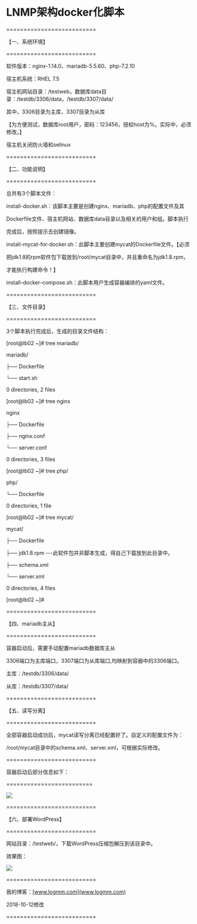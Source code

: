 
# LNMP架构docker化脚本

==========================

【一、系统环境】

==========================

软件版本：nginx-1.14.0、mariadb-5.5.60、php-7.2.10

宿主机系统：RHEL 7.5

宿主机网站目录：/testweb，数据库data目录：/testdb/3306/data，/testdb/3307/data/

其中，3306目录为主库，3307目录为从库

【为方便测试，数据库root用户，密码：123456，授权host为%。实际中，必须修改。】

宿主机关闭防火墙和selinux

==========================

【二、功能说明】

==========================

总共有3个脚本文件：

install-docker.sh：该脚本主要是创建nginx、mariadb、php的配置文件及其

Dockerfile文件、宿主机网站、数据库data目录以及相关的用户和组。脚本执行

完成后，按照提示去创建镜像。

install-mycat-for-docker.sh：此脚本主要创建mycat的Dockerfile文件。【必须

把jdk1.8的rpm软件包下载放到/root/mycat目录中，并且重命名为jdk1.8.rpm，

才能执行构建命令！】

install-docker-compose.sh：此脚本用户生成容器编排的yaml文件。

==========================

【三、文件目录】

==========================

3个脚本执行完成后，生成的目录文件结构：

[root@lb02 ~]# tree mariadb/

mariadb/

├── Dockerfile

└── start.sh

0 directories, 2 files

[root@lb02 ~]# tree nginx

nginx

├── Dockerfile

├── nginx.conf

└── server.conf

0 directories, 3 files

[root@lb02 ~]# tree php/

php/

└── Dockerfile

0 directories, 1 file


[root@lb02 ~]# tree mycat/

mycat/

├── Dockerfile

├── jdk1.8.rpm ---此软件包并非脚本生成，得自己下载放到此目录中。

├── schema.xml

└── server.xml

0 directories, 4 files

[root@lb02 ~]# 

==========================

【四、mariadb主从】

==========================

容器启动后，需要手动配置mariadb数据库主从

3306端口为主库端口，3307端口为从库端口,均映射到容器中的3306端口。

主库：/testdb/3306/data/

从库：/testdb/3307/data/

==========================

【五、读写分离】

==========================

全部容器启动成功后，mycat读写分离已经配置好了。自定义的配置文件为：

/root/mycat目录中的schema.xml、server.xml，可根据实际修改。

==========================

容器启动后部分信息如下：

=========================

![](https://i.imgur.com/Ln4rtmD.jpg)

==========================

【六、部署WordPress】

==========================

网站目录：/testweb/，下载WordPress压缩包解压到该目录中。


效果图：

![](https://i.imgur.com/G2G77Oi.jpg)

==========================

我的博客：[www.logmm.com](www.logmm.com)  

2018-10-12修改

==========================
